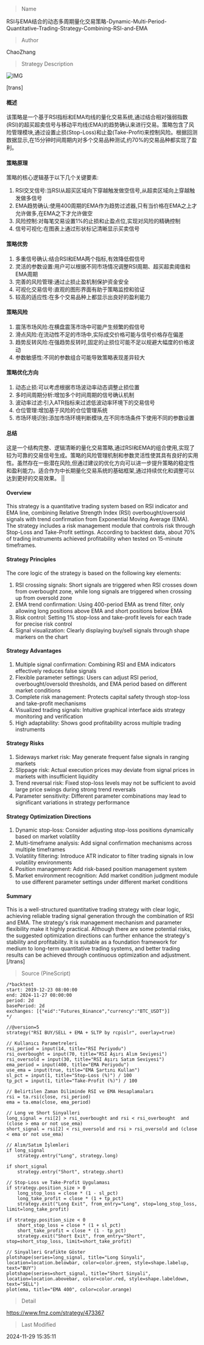 
> Name

RSI与EMA结合的动态多周期量化交易策略-Dynamic-Multi-Period-Quantitative-Trading-Strategy-Combining-RSI-and-EMA

> Author

ChaoZhang

> Strategy Description

![IMG](https://www.fmz.com/upload/asset/8e489a910e6866981e.png)

[trans]
#### 概述
该策略是一个基于RSI指标和EMA均线的量化交易系统,通过结合相对强弱指数(RSI)的超买超卖信号与移动平均线(EMA)的趋势确认来进行交易。策略包含了风险管理模块,通过设置止损(Stop-Loss)和止盈(Take-Profit)来控制风险。根据回测数据显示,在15分钟时间周期内对多个交易品种测试,约70%的交易品种都实现了盈利。

#### 策略原理
策略的核心逻辑基于以下几个关键要素:
1. RSI交叉信号:当RSI从超买区域向下穿越触发做空信号,从超卖区域向上穿越触发做多信号
2. EMA趋势确认:使用400周期的EMA作为趋势过滤器,只有当价格在EMA之上才允许做多,在EMA之下才允许做空
3. 风险控制:对每笔交易设置1%的止损和止盈点位,实现对风险的精确控制
4. 信号可视化:在图表上通过形状标记清晰显示买卖信号

#### 策略优势
1. 多重信号确认:结合RSI和EMA两个指标,有效降低假信号
2. 灵活的参数设置:用户可以根据不同市场情况调整RSI周期、超买超卖阈值和EMA周期
3. 完善的风险管理:通过止损止盈机制保护资金安全
4. 可视化交易信号:直观的图形界面有助于策略监控和验证
5. 较高的适应性:在多个交易品种上都显示出良好的盈利能力

#### 策略风险
1. 震荡市场风险:在横盘震荡市场中可能产生频繁的假信号
2. 滑点风险:在流动性不足的市场中,实际成交价格可能与信号价格存在偏差
3. 趋势反转风险:在强趋势反转时,固定的止损位可能不足以规避大幅度的价格波动
4. 参数敏感性:不同的参数组合可能导致策略表现差异较大

#### 策略优化方向
1. 动态止损:可以考虑根据市场波动率动态调整止损位置
2. 多时间周期分析:增加多个时间周期的信号确认机制
3. 波动率过滤:引入ATR指标来过滤低波动率环境下的交易信号
4. 仓位管理:增加基于风险的仓位管理系统
5. 市场环境识别:添加市场环境判断模块,在不同市场条件下使用不同的参数设置

#### 总结
这是一个结构完整、逻辑清晰的量化交易策略,通过RSI和EMA的组合使用,实现了较为可靠的交易信号生成。策略的风险管理机制和参数灵活性使其具有良好的实用性。虽然存在一些潜在风险,但通过建议的优化方向可以进一步提升策略的稳定性和盈利能力。适合作为中长期量化交易系统的基础框架,通过持续优化和调整可以达到更好的交易效果。 || 

#### Overview
This strategy is a quantitative trading system based on RSI indicator and EMA line, combining Relative Strength Index (RSI) overbought/oversold signals with trend confirmation from Exponential Moving Average (EMA). The strategy includes a risk management module that controls risk through Stop-Loss and Take-Profit settings. According to backtest data, about 70% of trading instruments achieved profitability when tested on 15-minute timeframes.

#### Strategy Principles
The core logic of the strategy is based on the following key elements:
1. RSI crossing signals: Short signals are triggered when RSI crosses down from overbought zone, while long signals are triggered when crossing up from oversold zone
2. EMA trend confirmation: Using 400-period EMA as trend filter, only allowing long positions above EMA and short positions below EMA
3. Risk control: Setting 1% stop-loss and take-profit levels for each trade for precise risk control
4. Signal visualization: Clearly displaying buy/sell signals through shape markers on the chart

#### Strategy Advantages
1. Multiple signal confirmation: Combining RSI and EMA indicators effectively reduces false signals
2. Flexible parameter settings: Users can adjust RSI period, overbought/oversold thresholds, and EMA period based on different market conditions
3. Complete risk management: Protects capital safety through stop-loss and take-profit mechanisms
4. Visualized trading signals: Intuitive graphical interface aids strategy monitoring and verification
5. High adaptability: Shows good profitability across multiple trading instruments

#### Strategy Risks
1. Sideways market risk: May generate frequent false signals in ranging markets
2. Slippage risk: Actual execution prices may deviate from signal prices in markets with insufficient liquidity
3. Trend reversal risk: Fixed stop-loss levels may not be sufficient to avoid large price swings during strong trend reversals
4. Parameter sensitivity: Different parameter combinations may lead to significant variations in strategy performance

#### Strategy Optimization Directions
1. Dynamic stop-loss: Consider adjusting stop-loss positions dynamically based on market volatility
2. Multi-timeframe analysis: Add signal confirmation mechanisms across multiple timeframes
3. Volatility filtering: Introduce ATR indicator to filter trading signals in low volatility environments
4. Position management: Add risk-based position management system
5. Market environment recognition: Add market condition judgment module to use different parameter settings under different market conditions

#### Summary
This is a well-structured quantitative trading strategy with clear logic, achieving reliable trading signal generation through the combination of RSI and EMA. The strategy's risk management mechanism and parameter flexibility make it highly practical. Although there are some potential risks, the suggested optimization directions can further enhance the strategy's stability and profitability. It is suitable as a foundation framework for medium to long-term quantitative trading systems, and better trading results can be achieved through continuous optimization and adjustment.[/trans]



> Source (PineScript)

``` pinescript
/*backtest
start: 2019-12-23 08:00:00
end: 2024-11-27 08:00:00
period: 2d
basePeriod: 2d
exchanges: [{"eid":"Futures_Binance","currency":"BTC_USDT"}]
*/

//@version=5
strategy("RSI BUY/SELL + EMA + SLTP by rcpislr", overlay=true)

// Kullanıcı Parametreleri
rsi_period = input(14, title="RSI Periyodu")
rsi_overbought = input(70, title="RSI Aşırı Alım Seviyesi")
rsi_oversold = input(30, title="RSI Aşırı Satım Seviyesi")
ema_period = input(400, title="EMA Periyodu")
use_ema = input(true, title="EMA Şartını Kullan")
sl_pct = input(1, title="Stop-Loss (%)") / 100
tp_pct = input(1, title="Take-Profit (%)") / 100

// Belirtilen Zaman Diliminde RSI ve EMA Hesaplamaları
rsi = ta.rsi(close, rsi_period)
ema = ta.ema(close, ema_period)

// Long ve Short Sinyalleri
long_signal = rsi[2] > rsi_overbought and rsi < rsi_overbought  and (close > ema or not use_ema)
short_signal = rsi[2] < rsi_oversold and rsi > rsi_oversold and (close < ema or not use_ema)

// Alım/Satım İşlemleri
if long_signal
    strategy.entry("Long", strategy.long)

if short_signal
    strategy.entry("Short", strategy.short)

// Stop-Loss ve Take-Profit Uygulaması
if strategy.position_size > 0
    long_stop_loss = close * (1 - sl_pct)
    long_take_profit = close * (1 + tp_pct)
    strategy.exit("Long Exit", from_entry="Long", stop=long_stop_loss, limit=long_take_profit)

if strategy.position_size < 0
    short_stop_loss = close * (1 + sl_pct)
    short_take_profit = close * (1 - tp_pct)
    strategy.exit("Short Exit", from_entry="Short", stop=short_stop_loss, limit=short_take_profit)

// Sinyalleri Grafikte Göster
plotshape(series=long_signal, title="Long Sinyali", location=location.belowbar, color=color.green, style=shape.labelup, text="BUY")
plotshape(series=short_signal, title="Short Sinyali", location=location.abovebar, color=color.red, style=shape.labeldown, text="SELL")
plot(ema, title="EMA 400", color=color.orange)

```

> Detail

https://www.fmz.com/strategy/473367

> Last Modified

2024-11-29 15:35:11
